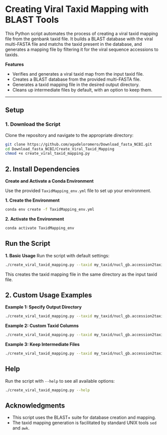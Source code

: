 # Creating Viral Taxid Mapping with BLAST Tools

This Python script automates the process of creating a viral taxid mapping file from the genbank taxid file. It builds a BLAST database with the viral multi-FASTA file and matchs the taxid present in the database, and generates a mapping file by filtering it for the viral sequence accessions to taxids.

**Features**

* Verifies and generates a viral taxid map from the input taxid file.
* Creates a BLAST database from the provided multi-FASTA file.
* Generates a taxid mapping file in the desired output directory.
* Cleans up intermediate files by default, with an option to keep them.

---

## **Setup**

### 1. Download the Script

Clone the repository and navigate to the appropriate directory:
```bash
git clone https://github.com/agudeloromero/Download_fasta_NCBI.git
cd Download_fasta_NCBI/Create_Viral_Taxid_Mapping
chmod +x create_viral_taxid_mapping.py
```

## 2. Install Dependencies
**Create and Activate a Conda Environment**

Use the provided `TaxidMapping_env.yml` file to set up your environment.

**1. Create the Environment**
```bash
conda env create -f TaxidMapping_env.yml
```

**2. Activate the Environment**
```bash
conda activate TaxidMapping_env
```

## Run the Script
**1. Basic Usage**
Run the script with default settings:
```bash
./create_viral_taxid_mapping.py --taxid my_taxid/nucl_gb.accession2taxid --fasta my_output/viral.1.1.genomic_filtered.fna
```
This creates the taxid mapping file in the same directory as the input taxid file.

## 2. Custom Usage Examples

**Example 1: Specify Output Directory**
```bash
./create_viral_taxid_mapping.py --taxid my_taxid/nucl_gb.accession2taxid --fasta my_output/viral.1.1.genomic_filtered.fna --output-dir custom_output
```

**Example 2: Custom Taxid Columns**
```bash
./create_viral_taxid_mapping.py --taxid my_taxid/nucl_gb.accession2taxid --fasta my_output/viral.1.1.genomic_filtered.fna --col1 1 --col2 2
```

**Example 3: Keep Intermediate Files**
```bash
./create_viral_taxid_mapping.py --taxid my_taxid/nucl_gb.accession2taxid --fasta my_output/viral.1.1.genomic_filtered.fna --keep-intermediate
```

## Help

Run the script with `--help` to see all available options:
```bash
./create_viral_taxid_mapping.py --help
```

## Acknowledgments

* This script uses the BLAST+ suite for database creation and mapping.
* The taxid mapping generation is facilitated by standard UNIX tools `sed` and `awk`.
